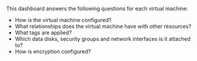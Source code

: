 This dashboard answers the following questions for each virtual machine:

- How is the virtual machine configured?
- What relationships does the virtual machine have with other resources?
- What tags are applied?
- Which data disks, security groups and network interfaces is it attached to?
- How is encryption configured?
